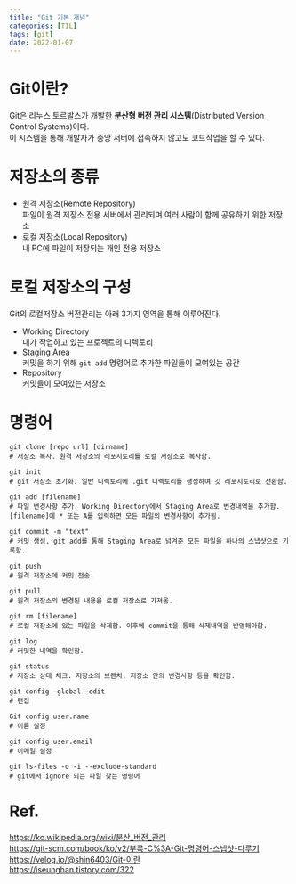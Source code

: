 ```yaml
---
title: "Git 기본 개념"
categories: [TIL]
tags: [git]
date: 2022-01-07
---
```


# Git이란?
Git은 리누스 토르발스가 개발한 **분산형 버전 관리 시스템**(Distributed Version Control Systems)이다.  
이 시스템을 통해 개발자가 중앙 서버에 접속하지 않고도 코드작업을 할 수 있다.

# 저장소의 종류
- 원격 저장소(Remote Repository)  
파일이 원격 저장소 전용 서버에서 관리되며 여러 사람이 함께 공유하기 위한 저장소
- 로컬 저장소(Local Repository)  
내 PC에 파일이 저장되는 개인 전용 저장소

# 로컬 저장소의 구성
Git의 로컬저장소 버전관리는 아래 3가지 영역을 통해 이루어진다.

- Working Directory  
내가 작업하고 있는 프로젝트의 디렉토리
- Staging Area  
커밋을 하기 위해 `git add` 명령어로 추가한 파일들이 모여있는 공간
- Repository  
커밋들이 모여있는 저장소

# 명령어
```shell
git clone [repo url] [dirname]
# 저장소 복사. 원격 저장소의 레포지토리를 로컬 저장소로 복사함.

git init
# git 저장소 초기화. 일반 디렉토리에 .git 디렉토리를 생성하여 깃 레포지토리로 전환함.

git add [filename]
# 파일 변경사항 추가. Working Directory에서 Staging Area로 변경내역을 추가함. [filename]에 * 또는 A를 입력하면 모든 파일의 변경사항이 추가됨.

git commit -m "text"
# 커밋 생성. git add를 통해 Staging Area로 넘겨준 모든 파일을 하나의 스냅샷으로 기록함.

git push
# 원격 저장소에 커밋 전송.

git pull
# 원격 저장소의 변경된 내용을 로컬 저장소로 가져옴.

git rm [filename]
# 로컬 저장소에 있는 파일을 삭제함. 이후에 commit을 통해 삭제내역을 반영해아함.

git log
# 커밋한 내역을 확인함.

git status
# 저장소 상태 체크. 저장소의 브랜치, 저장소 안의 변경사항 등을 확인함.

git config —global —edit
# 편집

Git config user.name
# 이름 설정

git config user.email
# 이메일 설정

git ls-files -o -i --exclude-standard
# git에서 ignore 되는 파일 찾는 명령어
```

# Ref.
<https://ko.wikipedia.org/wiki/분산_버전_관리>  
<https://git-scm.com/book/ko/v2/부록-C%3A-Git-명령어-스냅샷-다루기>  
<https://velog.io/@shin6403/Git-이란>  
<https://iseunghan.tistory.com/322>  